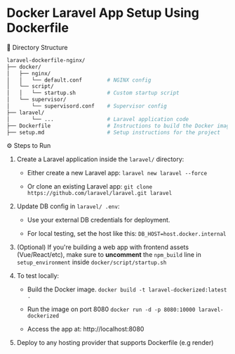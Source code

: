 # Docker Laravel App Setup Using Dockerfile

📁 Directory Structure

```sh
laravel-dockerfile-nginx/
├── docker/  
│   ├── nginx/
│   │   └── default.conf        # NGINX config
│   └── script/
│   │   └── startup.sh          # Custom startup script
│   └── supervisor/
│       └── supervisord.conf    # Supervisor config  
├── laravel/                    
│       └── ...                 # Laravel application code
├── Dockerfile                  # Instructions to build the Docker image
├── setup.md                    # Setup instructions for the project
```

⚙️ Steps to Run

1.  Create a Laravel application inside the `laravel/` directory:

    -   Either create a new Laravel app:
        `laravel new laravel --force`

    -   Or clone an existing Laravel app:
        `git clone https://github.com/laravel/laravel.git laravel`

2.  Update DB config in `laravel/ .env`:

    -   Use your external DB credentials for deployment.

    -   For local testing, set the host like this:
        `DB_HOST=host.docker.internal`

3.  (Optional) If you're building a web app with frontend assets (Vue/React/etc), make sure to **uncomment** the `npm_build` line in
    `setup_environment` inside `docker/script/startup.sh`

4.  To test locally:

    -   Build the Docker image. 
        `docker build -t laravel-dockerized:latest .`

    -   Run the image on port 8080
        `docker run -d -p 8080:10000 laravel-dockerized`

    -   Access the app at: http://localhost:8080

5. Deploy to any hosting provider that supports Dockerfile (e.g render)
